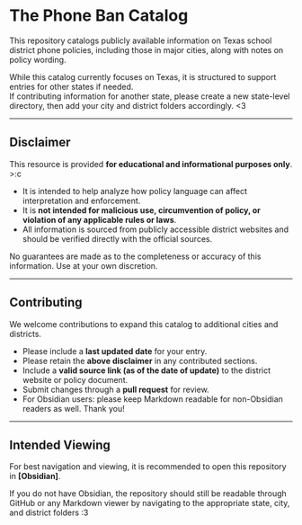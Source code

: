 # The Phone Ban Catalog

This repository catalogs publicly available information on Texas school district phone policies, including those in major cities, along with notes on policy wording.

While this catalog currently focuses on Texas, it is structured to support entries for other states if needed.  
If contributing information for another state, please create a new state-level directory, then add your city and district folders accordingly. <3

---

## Disclaimer
This resource is provided **for educational and informational purposes only**. >:c

- It is intended to help analyze how policy language can affect interpretation and enforcement.  
- It is **not intended for malicious use, circumvention of policy, or violation of any applicable rules or laws**.  
- All information is sourced from publicly accessible district websites and should be verified directly with the official sources.  

No guarantees are made as to the completeness or accuracy of this information. Use at your own discretion.

---

## Contributing
We welcome contributions to expand this catalog to additional cities and districts.

- Please include a **last updated date** for your entry.  
- Please retain the **above disclaimer** in any contributed sections.  
- Include a **valid source link (as of the date of update)** to the district website or policy document.  
- Submit changes through a **pull request** for review.  
- For Obsidian users: please keep Markdown readable for non-Obsidian readers as well. Thank you!

---

## Intended Viewing
For best navigation and viewing, it is recommended to open this repository in **[Obsidian]**.

If you do not have Obsidian, the repository should still be readable through GitHub or any Markdown viewer by navigating to the appropriate state, city, and district folders :3
